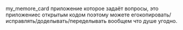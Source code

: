 my_memore_card приложение которое задаёт вопросы, это приложениес открытым кодом поэтому можете егокопировать/исправлять/доделывать/переделывать вообщем что душе угодно.
